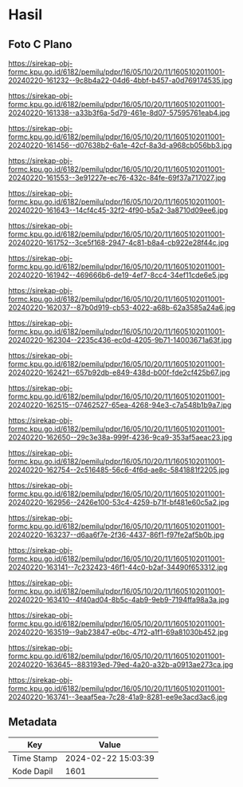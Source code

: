 # Hasil

## Foto C Plano

https://sirekap-obj-formc.kpu.go.id/6182/pemilu/pdpr/16/05/10/20/11/1605102011001-20240220-161232--9c8b4a22-04d6-4bbf-b457-a0d769174535.jpg

https://sirekap-obj-formc.kpu.go.id/6182/pemilu/pdpr/16/05/10/20/11/1605102011001-20240220-161338--a33b3f6a-5d79-461e-8d07-57595761eab4.jpg

https://sirekap-obj-formc.kpu.go.id/6182/pemilu/pdpr/16/05/10/20/11/1605102011001-20240220-161456--d07638b2-6a1e-42cf-8a3d-a968cb056bb3.jpg

https://sirekap-obj-formc.kpu.go.id/6182/pemilu/pdpr/16/05/10/20/11/1605102011001-20240220-161553--3e91227e-ec76-432c-84fe-69f37a717027.jpg

https://sirekap-obj-formc.kpu.go.id/6182/pemilu/pdpr/16/05/10/20/11/1605102011001-20240220-161643--14cf4c45-32f2-4f90-b5a2-3a8710d09ee6.jpg

https://sirekap-obj-formc.kpu.go.id/6182/pemilu/pdpr/16/05/10/20/11/1605102011001-20240220-161752--3ce5f168-2947-4c81-b8a4-cb922e28f44c.jpg

https://sirekap-obj-formc.kpu.go.id/6182/pemilu/pdpr/16/05/10/20/11/1605102011001-20240220-161942--469666b6-de19-4ef7-8cc4-34ef11cde6e5.jpg

https://sirekap-obj-formc.kpu.go.id/6182/pemilu/pdpr/16/05/10/20/11/1605102011001-20240220-162037--87b0d919-cb53-4022-a68b-62a3585a24a6.jpg

https://sirekap-obj-formc.kpu.go.id/6182/pemilu/pdpr/16/05/10/20/11/1605102011001-20240220-162304--2235c436-ec0d-4205-9b71-14003671a63f.jpg

https://sirekap-obj-formc.kpu.go.id/6182/pemilu/pdpr/16/05/10/20/11/1605102011001-20240220-162421--657b92db-e849-438d-b00f-fde2cf425b67.jpg

https://sirekap-obj-formc.kpu.go.id/6182/pemilu/pdpr/16/05/10/20/11/1605102011001-20240220-162515--07462527-65ea-4268-94e3-c7a548b1b9a7.jpg

https://sirekap-obj-formc.kpu.go.id/6182/pemilu/pdpr/16/05/10/20/11/1605102011001-20240220-162650--29c3e38a-999f-4236-9ca9-353af5aeac23.jpg

https://sirekap-obj-formc.kpu.go.id/6182/pemilu/pdpr/16/05/10/20/11/1605102011001-20240220-162754--2c516485-56c6-4f6d-ae8c-5841881f2205.jpg

https://sirekap-obj-formc.kpu.go.id/6182/pemilu/pdpr/16/05/10/20/11/1605102011001-20240220-162956--2426e100-53c4-4259-b71f-bf481e60c5a2.jpg

https://sirekap-obj-formc.kpu.go.id/6182/pemilu/pdpr/16/05/10/20/11/1605102011001-20240220-163237--d6aa6f7e-2f36-4437-86f1-f97fe2af5b0b.jpg

https://sirekap-obj-formc.kpu.go.id/6182/pemilu/pdpr/16/05/10/20/11/1605102011001-20240220-163141--7c232423-46f1-44c0-b2af-34490f653312.jpg

https://sirekap-obj-formc.kpu.go.id/6182/pemilu/pdpr/16/05/10/20/11/1605102011001-20240220-163410--4f40ad04-8b5c-4ab9-9eb9-7194ffa98a3a.jpg

https://sirekap-obj-formc.kpu.go.id/6182/pemilu/pdpr/16/05/10/20/11/1605102011001-20240220-163519--9ab23847-e0bc-47f2-a1f1-69a81030b452.jpg

https://sirekap-obj-formc.kpu.go.id/6182/pemilu/pdpr/16/05/10/20/11/1605102011001-20240220-163645--883193ed-79ed-4a20-a32b-a0913ae273ca.jpg

https://sirekap-obj-formc.kpu.go.id/6182/pemilu/pdpr/16/05/10/20/11/1605102011001-20240220-163741--3eaaf5ea-7c28-41a9-8281-ee9e3acd3ac6.jpg


## Metadata

| Key        | Value               |
| ---------- | ------------------- |
| Time Stamp | 2024-02-22 15:03:39 |
| Kode Dapil | 1601                |



